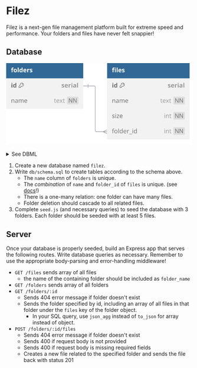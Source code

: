 # Filez

Filez is a next-gen file management platform built for extreme speed and performance.
Your folders and files have never felt snappier!

## Database

![](schema.svg)

<details>
<summary>See DBML</summary>

```dbml
table folders {
  id serial [pk]
  name text [unique, not null]
}

table files {
  id serial [pk]
  name text [not null]
  size int [not null]
  folder_id int [not null]

  indexes {
    (name, folder_id) [unique]
  }
}

Ref: folders.id < files.folder_id
```

</details>

1. Create a new database named `filez`.
2. Write `db/schema.sql` to create tables according to the schema above.
   - The `name` column of `folders` is unique.
   - The _combination_ of `name` and `folder_id` of `files` is unique. (see [docs](https://www.postgresql.org/docs/current/ddl-constraints.html#DDL-CONSTRAINTS-UNIQUE-CONSTRAINTS)!)
   - There is a one-many relation: one folder can have many files.
   - Folder deletion should cascade to all related files.
3. Complete `seed.js` (and necessary queries) to seed the database with 3 folders.
   Each folder should be seeded with at least 5 files.

## Server

Once your database is properly seeded, build an Express app that serves the following
routes. Write database queries as necessary. Remember to use the appropriate body-parsing
and error-handling middleware!

- `GET /files` sends array of all files
  - the name of the containing folder should be included as `folder_name`
- `GET /folders` sends array of all folders
- `GET /folders/:id`
  - Sends 404 error message if folder doesn't exist
  - Sends the folder specified by id, including an array of all files in that folder under
    the `files` key of the folder object.
    - In your SQL query, use `json_agg` instead of `to_json` for array instead of object.
- `POST /folders/:id/files`
  - Sends 404 error message if folder doesn't exist
  - Sends 400 if request body is not provided
  - Sends 400 if request body is missing required fields
  - Creates a new file related to the specified folder and sends the file back with status 201
